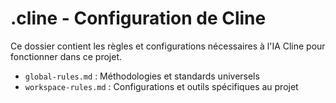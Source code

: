 # .cline - Configuration de Cline

Ce dossier contient les règles et configurations nécessaires à l'IA Cline pour fonctionner dans ce projet.
- `global-rules.md` : Méthodologies et standards universels
- `workspace-rules.md` : Configurations et outils spécifiques au projet
